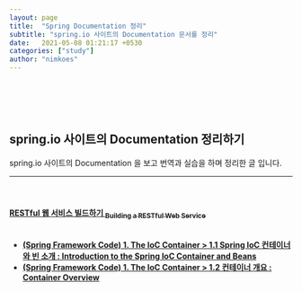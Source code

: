 ```yaml
---
layout: page
title:  "Spring Documentation 정리"
subtitle: "spring.io 사이트의 Documentation 문서를 정리"
date:   2021-05-08 01:21:17 +0530
categories: ["study"]
author: "nimkoes"
---
```

  
　  
　  
　  
## **spring.io 사이트의 Documentation 정리하기**
spring.io 사이트의 Documentation 을 보고 번역과 실습을 하며 정리한 글 입니다.  
  
---
　  
　  
[**RESTful 웹 서비스 빌드하기 <sub>Building a RESTful Web Service</sub>**][link_gs_001]
　  
　  
  
 - [**(Spring Framework Code) 1. The IoC Container > 1.1 Spring IoC 컨테이너와 빈 소개 : Introduction to the Spring IoC Container and Beans**][link_core_001_001]  
 - [**(Spring Framework Code) 1. The IoC Container > 1.2 컨테이너 개요 : Container Overview**][link_core_001_002]  
  
  
[link_gs_001]:https://xxxelppa.tistory.com/263
[link_core_001_001]:https://xxxelppa.tistory.com/265
[link_core_001_002]:https://xxxelppa.tistory.com/267

